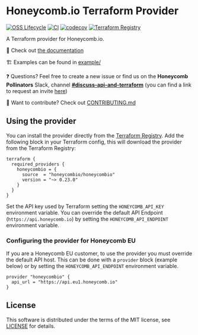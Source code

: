 # Honeycomb.io Terraform Provider

[![OSS Lifecycle](https://img.shields.io/osslifecycle/honeycombio/terraform-provider-honeycombio)](https://github.com/honeycombio/home/blob/main/honeycomb-oss-lifecycle-and-practices.md)
[![CI](https://github.com/honeycombio/terraform-provider-honeycombio/workflows/CI/badge.svg)](https://github.com/honeycombio/terraform-provider-honeycombio/actions)
[![codecov](https://codecov.io/gh/honeycombio/terraform-provider-honeycombio/branch/main/graph/badge.svg)](https://codecov.io/gh/honeycombio/terraform-provider-honeycombio)
[![Terraform Registry](https://img.shields.io/github/v/release/honeycombio/terraform-provider-honeycombio?color=5e4fe3&label=Terraform%20Registry&logo=terraform&sort=semver)](https://registry.terraform.io/providers/honeycombio/honeycombio/latest)

A Terraform provider for Honeycomb.io.

📄 Check out [the documentation](https://registry.terraform.io/providers/honeycombio/honeycombio/latest/docs)

🏗️ Examples can be found in [example/](example/)

❓ Questions? Feel free to create a new issue or find us on the **Honeycomb Pollinators** Slack, channel [**#discuss-api-and-terraform**](https://honeycombpollinators.slack.com/archives/C017T9FFT0D) (you can find a link to request an invite [here](https://www.honeycomb.io/blog/spread-the-love-appreciating-our-pollinators-community/))

🔧 Want to contribute? Check out [CONTRIBUTING.md](./CONTRIBUTING.md)

## Using the provider

You can install the provider directly from the [Terraform Registry](https://registry.terraform.io/providers/honeycombio/honeycombio/latest).
Add the following block in your Terraform config, this will download the provider from the Terraform Registry:

```hcl
terraform {
  required_providers {
    honeycombio = {
      source  = "honeycombio/honeycombio"
      version = "~> 0.23.0"
    }
  }
}
```

Set the API key used by Terraform setting the `HONEYCOMB_API_KEY` environment variable.
You can override the default API Endpoint (`https://api.honeycomb.io`) by setting the `HONEYCOMB_API_ENDPOINT` environment variable.

### Configuring the provider for Honeycomb EU

If you are a Honeycomb EU customer, to use the provider you must override the default API host.
This can be done with a `provider` block (example below) or by setting the `HONEYCOMB_API_ENDPOINT` environment variable.

```hcl
provider "honeycombio" {
  api_url = "https://api.eu1.honeycomb.io"
}
```

## License

This software is distributed under the terms of the MIT license, see [LICENSE](./LICENSE) for details.
